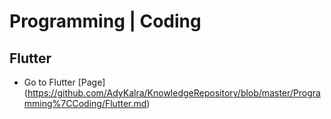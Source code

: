 
# Programming | Coding

## Flutter

* Go to Flutter [Page] (https://github.com/AdyKalra/KnowledgeRepository/blob/master/Programming%7CCoding/Flutter.md)

